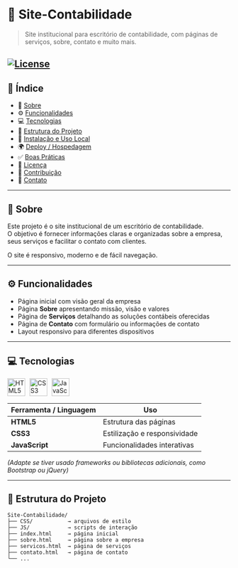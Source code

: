 # 🧾 Site-Contabilidade

> Site institucional para escritório de contabilidade, com páginas de serviços, sobre, contato e muito mais.

[![License](https://img.shields.io/badge/license-Rafa25MF-green)]()  
---

## 📌 Índice

- 📖 [Sobre](#sobre)  
- ⚙️ [Funcionalidades](#funcionalidades)  
- 💻 [Tecnologias](#tecnologias)  
- 📂 [Estrutura do Projeto](#estrutura-do-projeto)  
- 🚀 [Instalação e Uso Local](#instalação-e-uso-local)  
- 🌍 [Deploy / Hospedagem](#deploy--hospedagem)  
- ✅ [Boas Práticas](#boas-práticas)  
- 📜 [Licença](#licença)  
- 🤝 [Contribuição](#contribuição)  
- 📧 [Contato](#contato)  


---

## 📖 Sobre

Este projeto é o site institucional de um escritório de contabilidade.  
O objetivo é fornecer informações claras e organizadas sobre a empresa, seus serviços e facilitar o contato com clientes.  

O site é responsivo, moderno e de fácil navegação.

---

## ⚙️ Funcionalidades

- Página inicial com visão geral da empresa  
- Página **Sobre** apresentando missão, visão e valores  
- Página de **Serviços** detalhando as soluções contábeis oferecidas  
- Página de **Contato** com formulário ou informações de contato  
- Layout responsivo para diferentes dispositivos  

---

## 💻 Tecnologias  
<div style="display: flex; align-items: center; gap: 10px; margin-top: 5px;">
  <img src="https://cdn.jsdelivr.net/gh/devicons/devicon/icons/html5/html5-original.svg" height="40" alt="HTML5" />
  <img src="https://cdn.jsdelivr.net/gh/devicons/devicon/icons/css3/css3-original.svg" height="40" alt="CSS3" />
  <img src="https://cdn.jsdelivr.net/gh/devicons/devicon/icons/javascript/javascript-original.svg" height="40" alt="JavaScript" />
</div>

| Ferramenta / Linguagem | Uso |
|-------------------------|------------------------------|
| **HTML5**              | Estrutura das páginas        |
| **CSS3**               | Estilização e responsividade |
| **JavaScript**         | Funcionalidades interativas  |

*(Adapte se tiver usado frameworks ou bibliotecas adicionais, como Bootstrap ou jQuery)*


---

## 📂 Estrutura do Projeto

```text
Site-Contabilidade/
├── CSS/           → arquivos de estilo
├── JS/            → scripts de interação
├── index.html     → página inicial
├── sobre.html     → página sobre a empresa
├── servicos.html  → página de serviços
├── contato.html   → página de contato
└── ...
